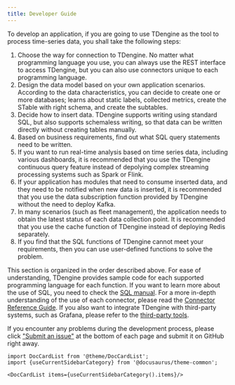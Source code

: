 ```yaml
---
title: Developer Guide
---
```


To develop an application, if you are going to use TDengine as the tool to process time-series data, you shall take the following steps:

1. Choose the way for connection to TDengine. No matter what programming language you use, you can always use the REST interface to access TDengine, but you can also use connectors unique to each programming language.
2. Design the data model based on your own application scenarios. According to the data characteristics, you can decide to create one or more databases; learns about static labels, collected metrics, create the STable with right schema, and create the subtables.
3. Decide how to insert data. TDengine supports writing using standard SQL, but also supports schemaless writing, so that data can be written directly without creating tables manually.
4. Based on business requirements, find out what SQL query statements need to be written.
5. If you want to run real-time analysis based on time series data, including various dashboards, it is recommended that you use the TDengine continuous query feature instead of depolying complex streaming processing systems such as Spark or Flink.
6. If your application has modules that need to consume inserted data, and they need to be notified when new data is inserted, it is recommended that you use the data subscription function provided by TDengine without the need to deploy Kafka.
7. In many scenarios (such as fleet management), the application needs to obtain the latest status of each data collection point. It is recommended that you use the cache function of TDengine instead of deploying Redis separately.
8. If you find that the SQL functions of TDengine cannot meet your requirements, then you can use user-defined functions to solve the problem.

This section is organized in the order described above. For ease of understanding, TDengine provides sample code for each supported programming language for each function. If you want to learn more about the use of SQL, you need to check the [SQL manual](/taos-sql/). For a more in-depth understanding of the use of each connector, please read the [Connector Reference Guide](/reference/connector/). If you also want to integrate TDengine with third-party systems, such as Grafana, please refer to the [third-party tools](/third-party/).

If you encounter any problems during the development process, please click ["Submit an issue"](https://github.com/taosdata/TDengine/issues/new/choose) at the bottom of each page and submit it on GitHub right away.

```mdx-code-block
import DocCardList from '@theme/DocCardList';
import {useCurrentSidebarCategory} from '@docusaurus/theme-common';

<DocCardList items={useCurrentSidebarCategory().items}/>
```
